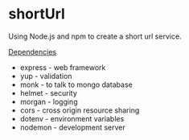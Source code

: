# shortUrl

Using Node.js and npm to create a short url service.

[Dependencies](#dependencies)
- express - web framework
- yup - validation
- monk - to talk to mongo database
- helmet - security
- morgan - logging
- cors - cross origin resource sharing
- dotenv - environment variables
- nodemon - development server